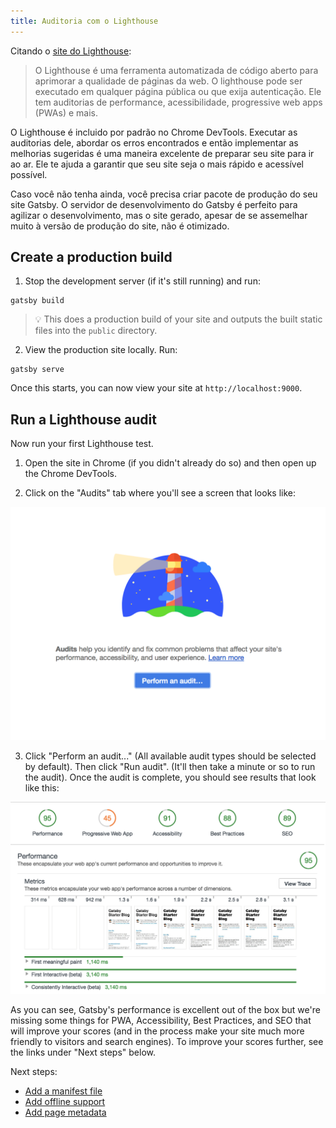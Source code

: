 ```yaml
---
title: Auditoria com o Lighthouse
---
```


Citando o [site do Lighthouse](https://developers.google.com/web/tools/lighthouse/):

> O Lighthouse é uma ferramenta automatizada de código aberto para aprimorar a qualidade de páginas da web. O lighthouse pode ser executado em qualquer página pública ou que exija autenticação. Ele tem auditorias de performance, acessibilidade, progressive web apps (PWAs) e mais.

O Lighthouse é incluido por padrão no Chrome DevTools. Executar as auditorias dele, abordar os erros encontrados e então implementar as melhorias sugeridas é uma maneira excelente de preparar seu site para ir ao ar. Ele te ajuda a garantir que seu site seja o mais rápido e acessível possível.

Caso você não tenha ainda, você precisa criar pacote de produção do seu site Gatsby. O servidor de desenvolvimento do Gatsby é perfeito para agilizar o desenvolvimento, mas o site gerado, apesar de se assemelhar muito à versão de produção do site, não é otimizado.

## Create a production build

1.  Stop the development server (if it's still running) and run:

```shell
gatsby build
```

> 💡 This does a production build of your site and outputs the built static files into the `public` directory.

2.  View the production site locally. Run:

```shell
gatsby serve
```

Once this starts, you can now view your site at `http://localhost:9000`.

## Run a Lighthouse audit

Now run your first Lighthouse test.

1.  Open the site in Chrome (if you didn't already do so) and then open up the Chrome DevTools.

2.  Click on the "Audits" tab where you'll see a screen that looks like:

![Lighthouse audit start](./images/lighthouse-audit.png)

3.  Click "Perform an audit..." (All available audit types should be selected by default). Then click "Run audit". (It'll then take a minute or so to run the audit). Once the audit is complete, you should see results that look like this:

![Lighthouse audit results](./images/lighthouse-audit-results.png)

As you can see, Gatsby's performance is excellent out of the box but we're missing some things for PWA, Accessibility, Best Practices, and SEO that will improve your scores (and in the process make your site much more friendly to visitors and search engines). To improve your scores further, see the links under "Next steps" below.

Next steps:

- [Add a manifest file](/docs/add-a-manifest-file/)
- [Add offline support](/docs/add-offline-support-with-a-service-worker/)
- [Add page metadata](/docs/add-page-metadata/)
